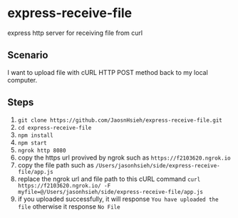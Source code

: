 # express-receive-file
express http server for receiving file from curl

## Scenario
I want to upload file with cURL HTTP POST method back to my local computer.

## Steps
1. `git clone https://github.com/JaosnHsieh/express-receive-file.git`
2. `cd express-receive-file`
3. `npm install`
4. `npm start`
5. `ngrok http 8080`
6. copy the https url provived by ngrok such as `https://f2103620.ngrok.io`
7. copy the file path such as `/Users/jasonhsieh/side/express-receive-file/app.js`
8. replace the ngrok url and file path to this cURL command `curl https://f2103620.ngrok.io/ -F myfile=@/Users/jasonhsieh/side/express-receive-file/app.js`
9. if you uploaded successfully, it will response `You have uploaded the file` otherwise it response `No File`